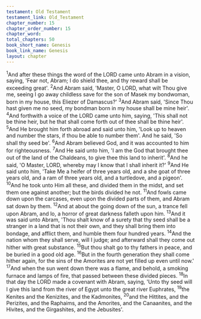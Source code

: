 ```yaml
---
testament: Old Testament
testament_link: Old_Testament
chapter_number: 15
chapter_order_number: 15
chapter_word: 
total_chapters: 50
book_short_name: Genesis
book_link_name: Genesis
layout: chapter
---
```


<sup>1</sup>And after these things the word of the LORD came unto Abram in a vision, saying, 'Fear not, Abram; I do shield thee, and thy reward shall be exceeding great'. <sup>2</sup>And Abram said, 'Master, O LORD, what wilt Thou give me, seeing I go away childless save  for  the  son  of  Masek my  bondwoman,  born  in  my  house,  this  Eliezer  of Damascus?' <sup>3</sup>And Abram said, 'Since Thou hast given me no seed, my bondman born in my house shall be mine heir'. <sup>4</sup>And forthwith a voice of the LORD came unto him, saying, 'This shall not be thine heir, but he that shall come forth out of thee shall be thine heir'. <sup>5</sup>And He brought him forth abroad and said unto him, 'Look up to heaven and number the stars, if thou be able to number them'. And he said, 'So shall thy seed be'. <sup>6</sup>And Abram believed God, and it was accounted to him for righteousness. <sup>7</sup>And He said unto him, 'I am the God that brought thee out of the land of the Chaldeans, to give thee this land to inherit'. <sup>8</sup>And he said, 'O Master, LORD, whereby may I know that I shall inherit it?' <sup>9</sup>And He said unto him, 'Take Me a heifer of three years old, and a she­ goat of three years old, and a ram of three years old, and a turtledove, and a pigeon'. <sup>10</sup>And he took unto Him all these, and divided them in the midst, and set them one against another; but the birds divided he not. <sup>11</sup>And fowls came down upon the carcases, even upon the divided parts of them, and Abram sat down by them. <sup>12</sup>And at about the going down of the sun, a trance fell upon Abram, and lo, a horror of great darkness falleth upon him. <sup>13</sup>And it was said unto Abram, 'Thou shalt know of a surety that thy seed shall be a stranger in a land that is not their own, and they shall bring them into bondage, and afflict them, and humble them four hundred years. <sup>14</sup>And the nation whom they shall serve, will I judge; and afterward shall they come out hither with great substance. <sup>15</sup>But thou shalt go to thy fathers in peace, and be buried in a good old age. <sup>16</sup>But in the fourth generation they shall come hither again, for the sins of the Amorites are not yet filled up even until now.' <sup>17</sup>And when the sun went down there was a flame, and behold, a smoking furnace and lamps of fire, that passed between these divided pieces. <sup>18</sup>In that day the LORD made a covenant with Abram, saying, 'Unto  thy  seed  will  I  give  this  land  from  the  river  of  Egypt  unto  the  great  river Euphrates, <sup>19</sup>the Kenites and the Kenizites, and the Kadmonites, <sup>20</sup>and the Hittites, and the Perizites, and the Raphaims, and the Amorites, and the Canaanites, and the Hivites, and the Girgashites, and the Jebusites'.
